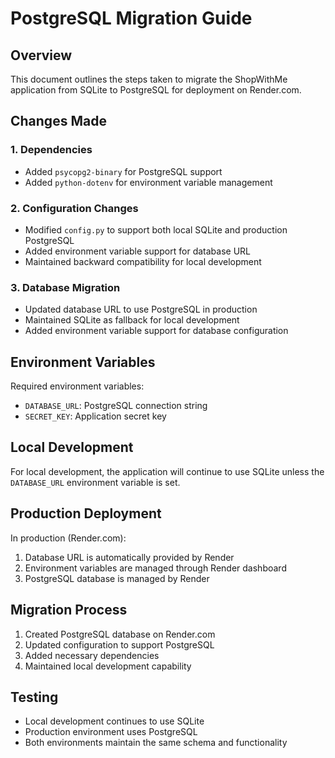 # PostgreSQL Migration Guide

## Overview
This document outlines the steps taken to migrate the ShopWithMe application from SQLite to PostgreSQL for deployment on Render.com.

## Changes Made

### 1. Dependencies
- Added `psycopg2-binary` for PostgreSQL support
- Added `python-dotenv` for environment variable management

### 2. Configuration Changes
- Modified `config.py` to support both local SQLite and production PostgreSQL
- Added environment variable support for database URL
- Maintained backward compatibility for local development

### 3. Database Migration
- Updated database URL to use PostgreSQL in production
- Maintained SQLite as fallback for local development
- Added environment variable support for database configuration

## Environment Variables
Required environment variables:
- `DATABASE_URL`: PostgreSQL connection string
- `SECRET_KEY`: Application secret key

## Local Development
For local development, the application will continue to use SQLite unless the `DATABASE_URL` environment variable is set.

## Production Deployment
In production (Render.com):
1. Database URL is automatically provided by Render
2. Environment variables are managed through Render dashboard
3. PostgreSQL database is managed by Render

## Migration Process
1. Created PostgreSQL database on Render.com
2. Updated configuration to support PostgreSQL
3. Added necessary dependencies
4. Maintained local development capability

## Testing
- Local development continues to use SQLite
- Production environment uses PostgreSQL
- Both environments maintain the same schema and functionality 